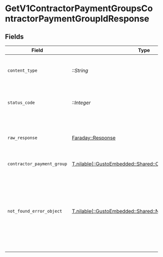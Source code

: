 # GetV1ContractorPaymentGroupsContractorPaymentGroupIdResponse


## Fields

| Field                                                                                                       | Type                                                                                                        | Required                                                                                                    | Description                                                                                                 |
| ----------------------------------------------------------------------------------------------------------- | ----------------------------------------------------------------------------------------------------------- | ----------------------------------------------------------------------------------------------------------- | ----------------------------------------------------------------------------------------------------------- |
| `content_type`                                                                                              | *::String*                                                                                                  | :heavy_check_mark:                                                                                          | HTTP response content type for this operation                                                               |
| `status_code`                                                                                               | *::Integer*                                                                                                 | :heavy_check_mark:                                                                                          | HTTP response status code for this operation                                                                |
| `raw_response`                                                                                              | [Faraday::Response](https://www.rubydoc.info/gems/faraday/Faraday/Response)                                 | :heavy_check_mark:                                                                                          | Raw HTTP response; suitable for custom response parsing                                                     |
| `contractor_payment_group`                                                                                  | [T.nilable(::GustoEmbedded::Shared::ContractorPaymentGroup)](../../models/shared/contractorpaymentgroup.md) | :heavy_minus_sign:                                                                                          | Successful response                                                                                         |
| `not_found_error_object`                                                                                    | [T.nilable(::GustoEmbedded::Shared::NotFoundErrorObject)](../../models/shared/notfounderrorobject.md)       | :heavy_minus_sign:                                                                                          | Not Found<br/><br/>The requested contractor payment group does not exist. Make sure the provided UUID is valid.<br/> |